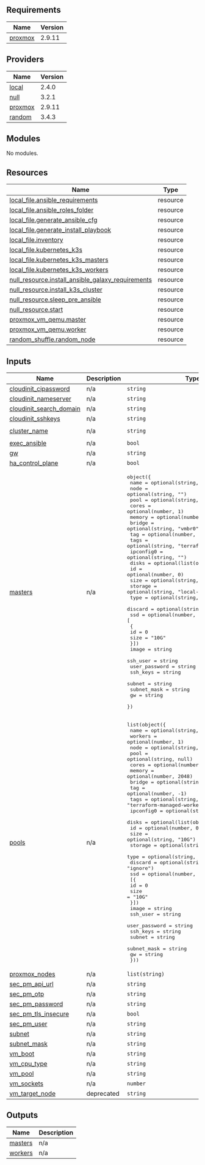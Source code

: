 <!-- BEGIN_TF_DOCS -->
## Requirements

| Name | Version |
|------|---------|
| <a name="requirement_proxmox"></a> [proxmox](#requirement\_proxmox) | 2.9.11 |

## Providers

| Name | Version |
|------|---------|
| <a name="provider_local"></a> [local](#provider\_local) | 2.4.0 |
| <a name="provider_null"></a> [null](#provider\_null) | 3.2.1 |
| <a name="provider_proxmox"></a> [proxmox](#provider\_proxmox) | 2.9.11 |
| <a name="provider_random"></a> [random](#provider\_random) | 3.4.3 |

## Modules

No modules.

## Resources

| Name | Type |
|------|------|
| [local_file.ansible_requirements](https://registry.terraform.io/providers/hashicorp/local/latest/docs/resources/file) | resource |
| [local_file.ansible_roles_folder](https://registry.terraform.io/providers/hashicorp/local/latest/docs/resources/file) | resource |
| [local_file.generate_ansible_cfg](https://registry.terraform.io/providers/hashicorp/local/latest/docs/resources/file) | resource |
| [local_file.generate_install_playbook](https://registry.terraform.io/providers/hashicorp/local/latest/docs/resources/file) | resource |
| [local_file.inventory](https://registry.terraform.io/providers/hashicorp/local/latest/docs/resources/file) | resource |
| [local_file.kubernetes_k3s](https://registry.terraform.io/providers/hashicorp/local/latest/docs/resources/file) | resource |
| [local_file.kubernetes_k3s_masters](https://registry.terraform.io/providers/hashicorp/local/latest/docs/resources/file) | resource |
| [local_file.kubernetes_k3s_workers](https://registry.terraform.io/providers/hashicorp/local/latest/docs/resources/file) | resource |
| [null_resource.install_ansible_galaxy_requirements](https://registry.terraform.io/providers/hashicorp/null/latest/docs/resources/resource) | resource |
| [null_resource.install_k3s_cluster](https://registry.terraform.io/providers/hashicorp/null/latest/docs/resources/resource) | resource |
| [null_resource.sleep_pre_ansible](https://registry.terraform.io/providers/hashicorp/null/latest/docs/resources/resource) | resource |
| [null_resource.start](https://registry.terraform.io/providers/hashicorp/null/latest/docs/resources/resource) | resource |
| [proxmox_vm_qemu.master](https://registry.terraform.io/providers/telmate/proxmox/2.9.11/docs/resources/vm_qemu) | resource |
| [proxmox_vm_qemu.worker](https://registry.terraform.io/providers/telmate/proxmox/2.9.11/docs/resources/vm_qemu) | resource |
| [random_shuffle.random_node](https://registry.terraform.io/providers/hashicorp/random/latest/docs/resources/shuffle) | resource |

## Inputs

| Name | Description | Type | Default | Required |
|------|-------------|------|---------|:--------:|
| <a name="input_cloudinit_cipassword"></a> [cloudinit\_cipassword](#input\_cloudinit\_cipassword) | n/a | `string` | `""` | no |
| <a name="input_cloudinit_nameserver"></a> [cloudinit\_nameserver](#input\_cloudinit\_nameserver) | n/a | `string` | `null` | no |
| <a name="input_cloudinit_search_domain"></a> [cloudinit\_search\_domain](#input\_cloudinit\_search\_domain) | n/a | `string` | `null` | no |
| <a name="input_cloudinit_sshkeys"></a> [cloudinit\_sshkeys](#input\_cloudinit\_sshkeys) | n/a | `string` | `""` | no |
| <a name="input_cluster_name"></a> [cluster\_name](#input\_cluster\_name) | n/a | `string` | `"default-cluster"` | no |
| <a name="input_exec_ansible"></a> [exec\_ansible](#input\_exec\_ansible) | n/a | `bool` | `true` | no |
| <a name="input_gw"></a> [gw](#input\_gw) | n/a | `string` | `"192.168.1.1"` | no |
| <a name="input_ha_control_plane"></a> [ha\_control\_plane](#input\_ha\_control\_plane) | n/a | `bool` | `false` | no |
| <a name="input_masters"></a> [masters](#input\_masters) | n/a | <pre>object({<br>    name      = optional(string, "control")<br>    node      = optional(string, "")<br>    pool      = optional(string, null)<br>    cores     = optional(number, 1)<br>    memory    = optional(number, 2048)<br>    bridge    = optional(string, "vmbr0")<br>    tag       = optional(number, -1)<br>    tags      = optional(string, "terraform-managed-master")<br>    ipconfig0 = optional(string, "")<br>    disks = optional(list(object({<br>      id      = optional(number, 0)<br>      size    = optional(string, "10G")<br>      storage = optional(string, "local-lvm")<br>      type    = optional(string, "scsi")<br>      discard = optional(string, "ignore")<br>      ssd = optional(number, 0) })), [<br>      {<br>        id   = 0<br>        size = "10G"<br>    }])<br>    image         = string<br>    ssh_user      = string<br>    user_password = string<br>    ssh_keys      = string<br>    subnet        = string<br>    subnet_mask   = string<br>    gw            = string<br>  })</pre> | n/a | yes |
| <a name="input_pools"></a> [pools](#input\_pools) | n/a | <pre>list(object({<br>    name      = optional(string, "node")<br>    workers   = optional(number, 1)<br>    node      = optional(string, "")<br>    pool      = optional(string, null)<br>    cores     = optional(number, 1)<br>    memory    = optional(number, 2048)<br>    bridge    = optional(string, "vmbr0")<br>    tag       = optional(number, -1)<br>    tags      = optional(string, "terraform-managed-worker")<br>    ipconfig0 = optional(string, "")<br>    disks = optional(list(object({<br>      id      = optional(number, 0)<br>      size    = optional(string, "10G")<br>      storage = optional(string, "local-lvm")<br>      type    = optional(string, "scsi")<br>      discard = optional(string, "ignore")<br>      ssd = optional(number, 0) })),<br>      [{<br>        id   = 0<br>        size = "10G"<br>    }])<br>    image         = string<br>    ssh_user      = string<br>    user_password = string<br>    ssh_keys      = string<br>    subnet        = string<br>    subnet_mask   = string<br>    gw            = string<br>  }))</pre> | n/a | yes |
| <a name="input_proxmox_nodes"></a> [proxmox\_nodes](#input\_proxmox\_nodes) | n/a | `list(string)` | n/a | yes |
| <a name="input_sec_pm_api_url"></a> [sec\_pm\_api\_url](#input\_sec\_pm\_api\_url) | n/a | `string` | `""` | no |
| <a name="input_sec_pm_otp"></a> [sec\_pm\_otp](#input\_sec\_pm\_otp) | n/a | `string` | `null` | no |
| <a name="input_sec_pm_password"></a> [sec\_pm\_password](#input\_sec\_pm\_password) | n/a | `string` | `""` | no |
| <a name="input_sec_pm_tls_insecure"></a> [sec\_pm\_tls\_insecure](#input\_sec\_pm\_tls\_insecure) | n/a | `bool` | `true` | no |
| <a name="input_sec_pm_user"></a> [sec\_pm\_user](#input\_sec\_pm\_user) | n/a | `string` | `""` | no |
| <a name="input_subnet"></a> [subnet](#input\_subnet) | n/a | `string` | `"192.168.1.1/24"` | no |
| <a name="input_subnet_mask"></a> [subnet\_mask](#input\_subnet\_mask) | n/a | `string` | `"24"` | no |
| <a name="input_vm_boot"></a> [vm\_boot](#input\_vm\_boot) | n/a | `string` | `"c"` | no |
| <a name="input_vm_cpu_type"></a> [vm\_cpu\_type](#input\_vm\_cpu\_type) | n/a | `string` | `"host"` | no |
| <a name="input_vm_pool"></a> [vm\_pool](#input\_vm\_pool) | n/a | `string` | `null` | no |
| <a name="input_vm_sockets"></a> [vm\_sockets](#input\_vm\_sockets) | n/a | `number` | `1` | no |
| <a name="input_vm_target_node"></a> [vm\_target\_node](#input\_vm\_target\_node) | deprecated | `string` | `""` | no |

## Outputs

| Name | Description |
|------|-------------|
| <a name="output_masters"></a> [masters](#output\_masters) | n/a |
| <a name="output_workers"></a> [workers](#output\_workers) | n/a |
<!-- END_TF_DOCS -->

